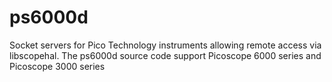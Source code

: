 # ps6000d

Socket servers for Pico Technology instruments allowing remote access via libscopehal.
The ps6000d source code support Picoscope 6000 series and Picoscope 3000 series